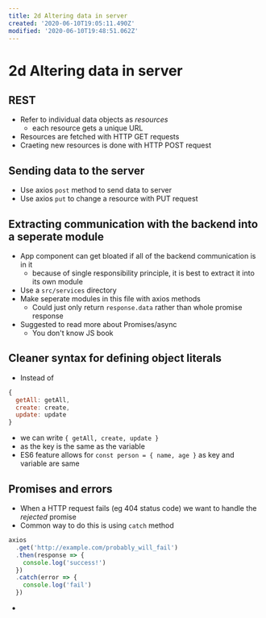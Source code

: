 ```yaml
---
title: 2d Altering data in server
created: '2020-06-10T19:05:11.490Z'
modified: '2020-06-10T19:48:51.062Z'
---
```


# 2d Altering data in server

## REST
* Refer to individual data objects as *resources*
  * each resource gets a unique URL
* Resources are fetched with HTTP GET requests
* Craeting new resources is done with HTTP POST request

## Sending data to the server
* Use axios `post` method to send data to server
* Use axios `put` to change a resource with PUT request

## Extracting communication with the backend into a seperate module
* App component can get bloated if all of the backend communication is in it
  * because of single responsibility principle, it is best to extract it into its own module
* Use a `src/services` directory
* Make seperate modules in this file with axios methods
  * Could just only return `response.data` rather than whole promise response
* Suggested to read more about Promises/async
  * You don't know JS book

## Cleaner syntax for defining object literals
* Instead of
```js
{ 
  getAll: getAll, 
  create: create, 
  update: update 
}
```
* we can write
`{ getAll, create, update }` 
* as the key is the same as the variable
* ES6 feature allows for `const person = { name, age }` as key and variable are same

## Promises and errors
* When a HTTP request fails (eg 404 status code) we want to handle the *rejected* promise
* Common way to do this is using `catch` method
```js
axios
  .get('http://example.com/probably_will_fail')
  .then(response => {
    console.log('success!')
  })
  .catch(error => {
    console.log('fail')
  })
```
* 
